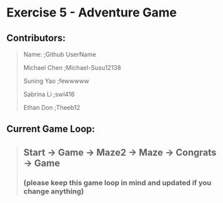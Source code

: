 # Exercise 5 - Adventure Game

## Contributors:

> Name: 							;Github UserName
>
> Michael Chen				;Michael-Susu12138
>
> Suning Yao							;fewwwww
>
> Sabrina Li								;swl416
>
> Ethan Don								;Theeb12

## Current Game Loop:

> ## Start     ->    Game   ->	Maze2 	-> 	Maze   ->    Congrats    -> Game
>
> ### (please keep this game loop in mind and updated if you change anything)
